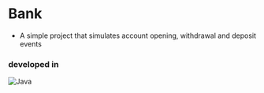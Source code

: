 # Bank

- A simple project that simulates account opening, withdrawal and deposit events

### developed in
![Java](https://img.shields.io/badge/java-%23ED8B00.svg?style=for-the-badge&logo=openjdk&logoColor=white) 
